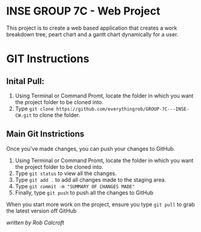 INSE GROUP 7C - Web Project
===========================
This project is to create a web based application that creates a work breakdown tree, peart chart and a gantt chart dynamically for a user.

GIT Instructions
================
Inital Pull:
------------

1. Using Terminal or Command Promt, locate the folder in which you want the project folder to be cloned into.
2. Type `git clone https://github.com/everythingrob/GROUP-7C---INSE-CW.git` to clone the folder.

Main Git Instrictions
---------------------
Once you've made changes, you can push your changes to GitHub.

1. Using Terminal or Command Promt, locate the folder in which you want the project folder to be cloned into.
2. Type `git status` to view all the changes.
3. Type `git add .` to add all changes made to the staging area.
4. Type `git commit -m "SUMMARY OF CHANGES MADE"`
5. Finally, type `git push` to push all the changes to GitHub

When you start more work on the project, ensure you type `git pull` to grab the latest version off GitHub



*written by Rob Calcroft*

